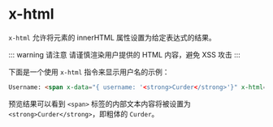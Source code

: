 # x-html

`x-html` 允许将元素的 innerHTML 属性设置为给定表达式的结果。

::: warning 请注意
请谨慎渲染用户提供的 HTML 内容，避免 XSS 攻击
:::

下面是一个使用 `x-html` 指令来显示用户名的示例：

```html
Username: <span x-data="{ username: '<strong>Curder</strong>'}" x-html="username"></span>
```

预览结果可以看到 `<span>` 标签的内部文本内容将被设置为 `<strong>Curder</strong>`，即粗体的 `Curder`。
